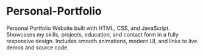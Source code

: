 # Personal-Portfolio
Personal Portfolio Website built with HTML, CSS, and JavaScript. Showcases my skills, projects, education, and contact form in a fully responsive design. Includes smooth animations, modern UI, and links to live demos and source code.
